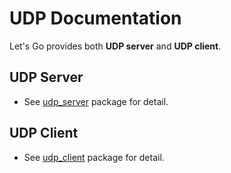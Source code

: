 # UDP Documentation
Let's Go provides both **UDP server** and **UDP client**.
## UDP Server
- See [udp_server](../../internal/infrastructure/network/udp_handler/udp_server/udp_server.go) package for detail.

## UDP Client
- See [udp_client](../../internal/infrastructure/network/udp_handler/udp_client/udp_client.go) package for detail.
